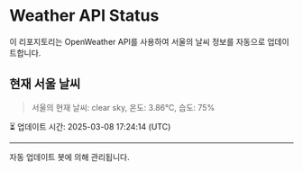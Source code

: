 
# Weather API Status

이 리포지토리는 OpenWeather API를 사용하여 서울의 날씨 정보를 자동으로 업데이트합니다.

## 현재 서울 날씨
> 서울의 현재 날씨: clear sky, 온도: 3.86°C, 습도: 75%

⏳ 업데이트 시간: 2025-03-08 17:24:14 (UTC)

---
자동 업데이트 봇에 의해 관리됩니다.

